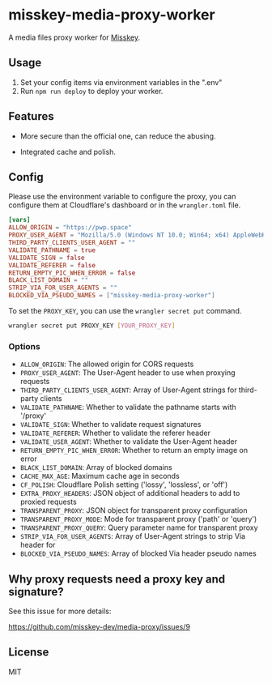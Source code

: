 # misskey-media-proxy-worker

A media files proxy worker for [Misskey](https://github.com/misskey-dev/misskey).

## Usage

1. Set your config items via environment variables in the ".env"
2. Run `npm run deploy` to deploy your worker.

## Features

- More secure than the official one, can reduce the abusing.

- Integrated cache and polish.

## Config

Please use the environment variable to configure the proxy, you can configure them at Cloudflare's dashboard or in the `wrangler.toml` file.

```toml
[vars]
ALLOW_ORIGIN = "https://pwp.space"
PROXY_USER_AGENT = "Mozilla/5.0 (Windows NT 10.0; Win64; x64) AppleWebKit/537.36 (KHTML, like Gecko) Chrome/119.0.0.0 Safari/537.36 Edg/119.0.2109.1"
THIRD_PARTY_CLIENTS_USER_AGENT = ""
VALIDATE_PATHNAME = true
VALIDATE_SIGN = false
VALIDATE_REFERER = false
RETURN_EMPTY_PIC_WHEN_ERROR = false
BLACK_LIST_DOMAIN = ""
STRIP_VIA_FOR_USER_AGENTS = ""
BLOCKED_VIA_PSEUDO_NAMES = ["misskey-media-proxy-worker"]
```

To set the `PROXY_KEY`, you can use the `wrangler secret put` command.

```bash
wrangler secret put PROXY_KEY [YOUR_PROXY_KEY]
```

### Options

- `ALLOW_ORIGIN`: The allowed origin for CORS requests
- `PROXY_USER_AGENT`: The User-Agent header to use when proxying requests
- `THIRD_PARTY_CLIENTS_USER_AGENT`: Array of User-Agent strings for third-party clients
- `VALIDATE_PATHNAME`: Whether to validate the pathname starts with '/proxy'
- `VALIDATE_SIGN`: Whether to validate request signatures
- `VALIDATE_REFERER`: Whether to validate the referer header
- `VALIDATE_USER_AGENT`: Whether to validate the User-Agent header
- `RETURN_EMPTY_PIC_WHEN_ERROR`: Whether to return an empty image on error
- `BLACK_LIST_DOMAIN`: Array of blocked domains
- `CACHE_MAX_AGE`: Maximum cache age in seconds
- `CF_POLISH`: Cloudflare Polish setting ('lossy', 'lossless', or 'off')
- `EXTRA_PROXY_HEADERS`: JSON object of additional headers to add to proxied requests
- `TRANSPARENT_PROXY`: JSON object for transparent proxy configuration
- `TRANSPARENT_PROXY_MODE`: Mode for transparent proxy ('path' or 'query')
- `TRANSPARENT_PROXY_QUERY`: Query parameter name for transparent proxy
- `STRIP_VIA_FOR_USER_AGENTS`: Array of User-Agent strings to strip Via header for
- `BLOCKED_VIA_PSEUDO_NAMES`: Array of blocked Via header pseudo names

## Why proxy requests need a proxy key and signature?

See this issue for more details:

https://github.com/misskey-dev/media-proxy/issues/9

## License

MIT
